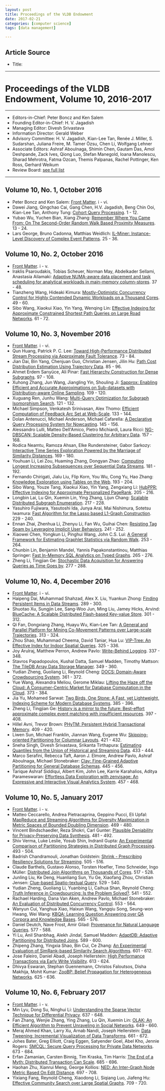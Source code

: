 ```yaml
---
layout: post
title: Proceedings of the VLDB Endowment
date: 2017-02-21
categories: [computer science]
tags: [data management]

---
```


## Article Source
* Title: [](http://www.vldb.org/pvldb/vol10.html)

---

Proceedings of the VLDB Endowment, Volume 10, 2016-2017
========

------------------------------------------------------------------------

-   Editors-in-Chief: Peter Boncz and Ken Salem
-   Founding Editor-in-Chief: H. V. Jagadish
-   Managing Editor: Divesh Srivastava
-   Information Director: Gerald Weber
-   Advisory Committee: H. V. Jagadish, Kian-Lee Tan, Renée J.
    Miller, S. Sudarshan, Juliana Freire, M. Tamer Özsu, Chen Li,
    Wolfgang Lehner
-   Associate Editors: Ashraf Aboulnaga, Shimin Chen, Gautam Das, Amol
    Deshpande, Zack Ives, Qiong Luo, Stefan Manegold, Ioana Manolescu,
    Sharad Mehrotra, Fatma Ozcan, Themis Palpanas, Rachel Pottinger, Ken
    Ross, Gerhard Weikum
-   Review Board: [see full
    list](http://www.vldb.org/2017/review_board.php)

------------------------------------------------------------------------

Volume 10, No. 1, October 2016
------------------------------

-   Peter Boncz and Ken Salem:
    [Front Matter](vol10/FrontMatterVol10No1.pdf). i - vi.
-   Dawei Jiang, Qingchao Cai, Gang Chen, H.V. Jagadish, Beng Chin Ooi,
    Kian-Lee Tan, Anthony Tung:
    [Cohort Query
    Processing](http://www.vldb.org/pvldb/vol10/p1-ooi.pdf). 1 - 12.
-   Yubao Wu, Yuchen Bian, Xiang Zhang:
    [Remember Where You Came From: On The Second-Order Random Walk Based
    Proximity Measures](http://www.vldb.org/pvldb/vol10/p13-wu.pdf).
    13 - 24.
-   Lars George, Bruno Cadonna, Matthias Weidlich:
    [IL-Miner: Instance-Level Discovery of Complex Event
    Patterns](http://www.vldb.org/pvldb/vol10/p25-weidlich.pdf). 25 -
    36.

Volume 10, No. 2, October 2016
------------------------------

-   [Front Matter](vol10/FrontMatterVol10No2.pdf). i - v.
-   Iraklis Psaroudakis, Tobias Scheuer, Norman May, Abdelkader Sellami,
    Anastasia Ailamaki:
    [Adaptive NUMA-aware data placement and task scheduling for
    analytical workloads in main-memory
    column-stores](http://www.vldb.org/pvldb/vol10/p37-psaroudakis.pdf).
    37 - 48.
-   Tianzheng Wang, Hideaki Kimura:
    [Mostly-Optimistic Concurrency Control for Highly Contended Dynamic
    Workloads on a Thousand
    Cores](http://www.vldb.org/pvldb/vol10/p49-wang.pdf). 49 - 60.
-   Sibo Wang, Xiaokui Xiao, Yin Yang, Wenqing Lin:
    [Effective Indexing for Approximate Constrained Shortest Path
    Queries on Large Road
    Networks](http://www.vldb.org/pvldb/vol10/p61-wang.pdf). 61 - 72.

Volume 10, No. 3, November 2016
-------------------------------

-   [Front Matter](vol10/FrontMatterVol10No3.pdf). i - vi.
-   Qun Huang, Patrick P. C. Lee:
    [Toward High-Performance Distributed Stream Processing via
    Approximate Fault
    Tolerance](http://www.vldb.org/pvldb/vol10/p73-lee.pdf). 73 - 84.
-   Jian Dai, Bin Yang, Chenjuan Guo, Christian Jensen, Jilin Hu:
    [Path Cost Distribution Estimation Using Trajectory
    Data](http://www.vldb.org/pvldb/vol10/p85-dai.pdf). 85 - 96.
-   Ahmet Erdem Sarıyüce, Ali Pinar:
    [Fast Hierarchy Construction for Dense
    Subgraphs](http://www.vldb.org/pvldb/vol10/p97-sariyuce.pdf). 97 -
    108.
-   Xuhong Zhang, Jun Wang, Jiangling Yin, Shouling Ji:
    [Sapprox: Enabling Efficient and Accurate Approximations on
    Sub-datasets with Distribution-aware Online
    Sampling](http://www.vldb.org/pvldb/vol10/p109-zhang.pdf). 109 -
    120.
-   Xuguang Ren, Junhu Wang:
    [Multi-Query Optimization for Subgraph Isomorphism
    Search](http://www.vldb.org/pvldb/vol10/p121-ren.pdf). 121 - 132.
-   Michael Simpson, Venkatesh Srinivasan, Alex Thomo:
    [Efficient Computation of Feedback Arc Set at
    Web-Scale](http://www.vldb.org/pvldb/vol10/p133-simpson.pdf). 133 -
    144.
-   Dolan Antenucci, Michael Anderson, Michael Cafarella:
    [A Declarative Query Processing System for
    Nowcasting](http://www.vldb.org/pvldb/vol10/p145-antenucci.pdf).
    145 - 156.
-   Alessandro Lulli, Matteo Dell'Amico, Pietro Michiardi, Laura Ricci:
    [NG-DBSCAN: Scalable Density-Based Clustering for Arbitrary
    Data](http://www.vldb.org/pvldb/vol10/p157-lulli.pdf). 157 - 168.
-   Rodica Neamtu, Ramoza Ahsan, Elke Rundensteiner, Gabor Sarkozy:
    [Interactive Time Series Exploration Powered by the Marriage of
    Similarity
    Distances](http://www.vldb.org/pvldb/vol10/p169-neamtu.pdf). 169 -
    180.
-   Youhuan Li, Lei Zou, Huaming Zhang, Dongyan Zhao:
    [Computing Longest Increasing Subsequences over Sequential Data
    Streams](http://www.vldb.org/pvldb/vol10/p181-zou.pdf). 181 - 192.
-   Fernando Chirigati, Jialu Liu, Flip Korn, You Wu, Cong Yu, Hao
    Zhang:
    [Knowledge Exploration using Tables on the
    Web](http://www.vldb.org/pvldb/vol10/p193-chirigati.pdf). 193 - 204.
-   Sibo Wang, Youze Tang, Xiaokui Xiao, Yin Yang, Zengxiang Li:
    [HubPPR: Effective Indexing for Approximate Personalized
    PageRank](http://www.vldb.org/pvldb/vol10/p205-wang.pdf). 205 - 216.
-   Longbin Lai, Lu Qin, Xuemin Lin, Ying Zhang, Lijun Chang:
    [Scalable Distributed Subgraph
    Enumeration](http://www.vldb.org/pvldb/vol10/p217-lai.pdf). 217 -
    228.
-   Yasuhiro Fujiwara, Yasutoshi Ida, Junya Arai, Mai Nishimura, Sotetsu
    Iwamura:
    [Fast Algorithm for the Lasso based L1-Graph
    Construction](http://www.vldb.org/pvldb/vol10/p229-fujiwara.pdf).
    229 - 240.
-   Ennan Zhai, Zhenhua Li, Zhenyu Li, Fan Wu, Guihai Chen:
    [Resisting Tag Spam by Leveraging Implicit User
    Behaviors](http://www.vldb.org/pvldb/vol10/p241-zhai.pdf). 241 -
    252.
-   Xiaowei Chen, Yongkun Li, Pinghui Wang, John C.S. Lui:
    [A General Framework for Estimating Graphlet Statistics via Random
    Walk](http://www.vldb.org/pvldb/vol10/p253-chen.pdf). 253 - 264.
-   Chunbin Lin, Benjamin Mandel, Yannis Papakonstantinou, Matthias
    Springer:
    [Fast In-Memory SQL Analytics on Typed
    Graphs](http://www.vldb.org/pvldb/vol10/p265-lin.pdf). 265 - 276.
-   Zheng Li, Tingjian Ge:
    [Stochastic Data Acquisition for Answering Queries as Time Goes
    by](http://www.vldb.org/pvldb/vol10/p277-ge.pdf). 277 - 288.

Volume 10, No. 4, December 2016
-------------------------------

-   [Front Matter](vol10/FrontMatterVol10No4.pdf). i - vi.
-   Haipeng Dai, Muhammad Shahzad, Alex X. Liu, Yuankun Zhong:
    [Finding Persistent Items in Data
    Streams](http://www.vldb.org/pvldb/vol10/p289-dai.pdf). 289 - 300.
-   Shuotao Xu, Sungjin Lee, Sang-Woo Jun, Ming Liu, Jamey Hicks,
    Arvind:
    [BlueCache: A Scalable Distributed Flash-based Key-value
    Store](http://www.vldb.org/pvldb/vol10/p301-xu.pdf). 301 - 312.
-   Qi Fan, Dongxiang Zhang, Huayu Wu, Kian-Lee Tan:
    [A General and Parallel Platform for Mining Co-Movement Patterns
    over Large-scale
    Trajectories](http://www.vldb.org/pvldb/vol10/p313-fan.pdf). 313 -
    324.
-   Zhou Shao, Muhammad Cheema, David Taniar, Hua Lu:
    [VIP-Tree: An Effective Index for Indoor Spatial
    Queries](http://www.vldb.org/pvldb/vol10/p325-shao.pdf). 325 - 336.
-   Joy Arulraj, Matthew Perron, Andrew Pavlo:
    [Write-Behind
    Logging](http://www.vldb.org/pvldb/vol10/p337-arulraj.pdf). 337 -
    348.
-   Stavros Papadopoulos, Kushal Datta, Samuel Madden, Timothy Mattson:
    [The TileDB Array Data Storage
    Manager](http://www.vldb.org/pvldb/vol10/p349-papadopoulos.pdf).
    349 - 360.
-   Yudian Zheng, Guoliang Li, Reynold Cheng:
    [DOCS: Domain-Aware Crowdsourcing
    System](http://www.vldb.org/pvldb/vol10/p361-zheng.pdf). 361 - 372.
-   Yue Wang, Alexandra Meliou, Gerome Miklau:
    [Lifting the Haze off the Cloud: A Consumer-Centric Market for
    Database Computation in the
    Cloud](http://www.vldb.org/pvldb/vol10/p373-wang.pdf). 373 - 384.
-   Jia Yu, Mohamed Sarwat:
    [Two Birds, One Stone: A Fast, yet Lightweight, Indexing Scheme for
    Modern Database
    Systems](http://www.vldb.org/pvldb/vol10/p385-yu.pdf). 385 - 396.
-   Zheng Li, Tingjian Ge:
    [History is a mirror to the future: Best-effort approximate complex
    event matching with insufficient
    resources](http://www.vldb.org/pvldb/vol10/p397-ge.pdf). 397 - 408.
-   Hillel Avni, Trevor Brown:
    [PHyTM: Persistent Hybrid Transactional
    Memory](http://www.vldb.org/pvldb/vol10/p409-brown.pdf). 409 - 420.
-   Liwen Sun, Michael Franklin, Jiannan Wang, Eugene Wu:
    [Skipping-oriented Partitioning for Columnar
    Layouts](http://www.vldb.org/pvldb/vol10/p421-sun.pdf). 421 - 432.
-   Sneha Singh, Divesh Srivastava, Srikanta Tirthapura:
    [Estimating Quantiles from the Union of Historical and Streaming
    Data](http://www.vldb.org/pvldb/vol10/p433-tirthapura.pdf). 433 -
    444.
-   Marco Serafini, Rebecca Taft, Aaron J. Elmore, Andrew Pavlo, Ashraf
    Aboulnaga, Michael Stonebraker:
    [Clay: Fine-Grained Adaptive Partitioning for General Database
    Schemas](http://www.vldb.org/pvldb/vol10/p445-serafini.pdf). 445 -
    456.
-   Tarique Ashraf Siddiqui, Albert Kim, John Lee, Karrie Karahalios,
    Aditya Parameswaran:
    [Effortless Data Exploration with zenvisage: An Expressive and
    Interactive Visual Analytics
    System](http://www.vldb.org/pvldb/vol10/p457-siddiqui.pdf). 457 -
    468.

Volume 10, No. 5, January 2017
------------------------------

-   [Front Matter](vol10/FrontMatterVol10No5.pdf). i - v.
-   Matteo Ceccarello, Andrea Pietracaprina, Geppino Pucci, Eli Upfal:
    [MapReduce and Streaming Algorithms for Diversity Maximization in
    Metric Spaces of Bounded Doubling
    Dimension](http://www.vldb.org/pvldb/vol10/p469-ceccarello.pdf).
    469 - 480.
-   Vincent Bindschaedler, Reza Shokri, Carl Gunter:
    [Plausible Deniability for Privacy-Preserving Data
    Synthesis](http://www.vldb.org/pvldb/vol10/p481-bindschaedler.pdf).
    481 - 492.
-   Shiv Verma, Luke Leslie, Yosub Shin, Indranil Gupta:
    [An Experimental Comparison of Partitioning Strategies in
    Distributed Graph
    Processing](http://www.vldb.org/pvldb/vol10/p493-verma.pdf). 493 -
    504.
-   Badrish Chandramouli, Jonathan Goldstein:
    [Shrink - Prescribing Resiliency Solutions for
    Streaming](http://www.vldb.org/pvldb/vol10/p505-goldstein.pdf).
    505 - 516.
-   Claude Barthels, Gustavo Alonso, Torsten Hoefler, Timo Schneider,
    Ingo Müller:
    [Distributed Join Algorithms on Thousands of
    Cores](http://www.vldb.org/pvldb/vol10/p517-barthels.pdf). 517 -
    528.
-   Junling Liu, Ke Deng, Huanliang Sun, Yu Ge, Xiaofang Zhou, Christian
    Jensen:
    [Clue-based Spatio-textual
    Query](http://www.vldb.org/pvldb/vol10/p529-deng.pdf). 529 - 540.
-   Yudian Zheng, Guoliang Li, Yuanbing Li, Caihua Shan, Reynold Cheng:
    [Truth Inference in Crowdsourcing: Is the Problem
    Solved?](http://www.vldb.org/pvldb/vol10/p541-zheng.pdf). 541 - 552.
-   Rachael Harding, Dana Van Aken, Andrew Pavlo, Michael Stonebraker:
    [An Evaluation of Distributed Concurrency
    Control](http://www.vldb.org/pvldb/vol10/p553-harding.pdf). 553 -
    564.
-   Wanyun Cui, Yanghua Xiao, Haixun Wang, Yangqiu Song, Seung-won
    Hwang, Wei Wang:
    [KBQA: Learning Question Answering over QA Corpora and Knowledge
    Bases](http://www.vldb.org/pvldb/vol10/p565-cui.pdf). 565 - 576.
-   Daniel Deutch, Nave Frost, Amir Gilad:
    [Provenance for Natural Language
    Queries](http://www.vldb.org/pvldb/vol10/p577-deutch.pdf). 577 -
    588.
-   Yi Lu, Anil Shanbhag, Alekh Jindal, Samuel Madden:
    [AdaptDB: Adaptive Partitioning for Distributed
    Joins](http://www.vldb.org/pvldb/vol10/p589-lu.pdf). 589 - 600.
-   Zhipeng Zhang, Yingxia Shao, Bin Cui, Ce Zhang:
    [An Experimental Evaluation of SimRank-based Similarity Search
    Algorithms](http://www.vldb.org/pvldb/vol10/p601-zhang.pdf). 601 -
    612.
-   Jose Faleiro, Daniel Abadi, Joseph Hellerstein:
    [High Performance Transactions via Early Write
    Visibility](http://www.vldb.org/pvldb/vol10/p613-faleiro.pdf). 613 -
    624.
-   Dhivya Eswaran, Stephan Guennemann, Christos Faloutsos, Disha
    Makhija, Mohit Kumar:
    [ZooBP: Belief Propagation for Heterogeneous
    Networks](http://www.vldb.org/pvldb/vol10/p625-eswaran.pdf). 625 -
    636.

Volume 10, No. 6, February 2017
-------------------------------

-   [Front Matter](vol10/FrontMatterVol10No6.pdf). i - v.
-   Min Lyu, Dong Su, Ninghui Li:
    [Understanding the Sparse Vector Technique for Differential
    Privacy](http://www.vldb.org/pvldb/vol10/p637-lyu.pdf). 637 - 648.
-   Fan Zhang, Wenjie Zhang, Ying Zhang, Lu Qin, Xuemin Lin:
    [OLAK: An Efficient Algorithm to Prevent Unraveling in Social
    Networks](http://www.vldb.org/pvldb/vol10/p649-zhang.pdf). 649 -
    660.
-   Meraj Ahmed Khan, Larry Xu, Arnab Nandi, Joseph Hellerstein:
    [Data Tweening: Incremental Visualization of Data
    Transforms](http://www.vldb.org/pvldb/vol10/p661-khan.pdf). 661 -
    672.
-   Johes Bater, Greg Elliott, Craig Eggen, Satyender Goel, Abel Kho,
    Jennie Rogers:
    [SMCQL: Secure Query Processing for Private Data
    Networks](http://www.vldb.org/pvldb/vol10/p673-rogers.pdf). 673 -
    684.
-   Erfan Zamanian, Carsten Binnig, Tim Kraska, Tim Harris:
    [The End of a Myth: Distributed Transaction Can
    Scale](http://www.vldb.org/pvldb/vol10/p685-zamanian.pdf). 685 -
    696.
-   Haohan Zhu, Xianrui Meng, George Kollios:
    [NED: An Inter-Graph Node Metric Based On Edit
    Distance](http://www.vldb.org/pvldb/vol10/p697-zhu.pdf). 697 - 708.
-   Yixiang Fang, Reynold Cheng, Xiaodong Li, Siqiang Luo, Jiafeng Hu:
    [Effective Community Search over Large Spatial
    Graphs](http://www.vldb.org/pvldb/vol10/p709-fang.pdf). 709 - 720.

